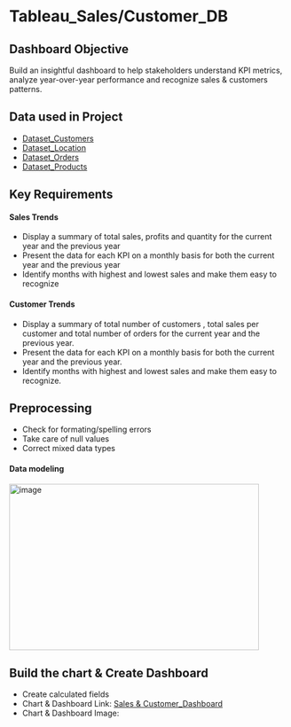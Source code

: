 # Tableau_Sales/Customer_DB
## Dashboard Objective
Build an insightful dashboard to help stakeholders understand KPI metrics, analyze year-over-year performance and recognize sales & customers patterns.

## Data used in Project
- <a href="https://github.com/Nate1255n/Tableau_SalesDB/blob/main/Data/Customers.csv">Dataset_Customers</a>
- <a href="https://github.com/Nate1255n/Tableau_SalesDB/blob/main/Location.csv">Dataset_Location</a>
- <a href="https://github.com/Nate1255n/Tableau_SalesDB/blob/main/Data/Orders.csv">Dataset_Orders</a> 
- <a href="https://github.com/Nate1255n/Tableau_SalesDB/blob/main/Products.csv">Dataset_Products</a>

## Key Requirements 
#### Sales Trends
- Display a summary of total sales, profits and quantity for the current year and the previous year
- Present the data for each KPI on a monthly basis for both the current year and the previous year
- Identify months with highest and lowest sales and make them easy to recognize
#### Customer Trends
- Display a summary of total number of customers , total sales per customer and total number of orders for the current year and the previous year.
- Present the data for each KPI on a monthly basis for both the current year and the previous year.
- Identify months with highest and lowest sales and make them easy to recognize.

## Preprocessing
- Check for formating/spelling errors
- Take care of null values
- Correct mixed data types
#### Data modeling
<img width="450" height="300" alt="image" src="https://github.com/user-attachments/assets/32de2d26-0e97-424a-afe3-2baba791ad73" />

## Build the chart & Create Dashboard
- Create calculated fields
- Chart & Dashboard Link:
  [Sales & Customer_Dashboard](https://public.tableau.com/app/profile/nate.negash/viz/SalesProject_17505552023020/SalesDashboard)
- Chart & Dashboard Image:
  



